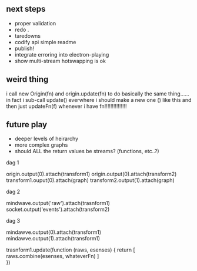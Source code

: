 
next steps
------------
- proper validation
- redo 
.
- taredowns
- codify api simple readme
- publish!
- integrate erroring into electron-playing
- show multi-stream hotswapping is ok

weird thing
------------
i call new Origin(fn) and origin.update(fn)
to do basically the same thing......
in fact i sub-call update() everwhere
i should make a new one () like this and then just
updateFn(f) whenever i have fn!!!!!!!!!!!!!!!


future play
------------
- deeper levels of heirarchy
- more complex graphs
- should ALL the return values be streams? (functions, etc..?)








dag
1

origin.output(0).attach(transform1)
origin.output(0).attach(transform2)
transform1.ouput(0).attach(graph)
transform2.output(1).attach(graph)

dag
2

mindwave.output('raw').attach(trasnform1)
socket.output('events').attach(transform2)


dag
3

mindawve.output(0).attach(transform1)
mindawve.output(1).attach(transform1)

trasnform1.update(function (raws, esenses) {
    return [
        raws.combine(esenses, whateverFn)
    ]   
})


